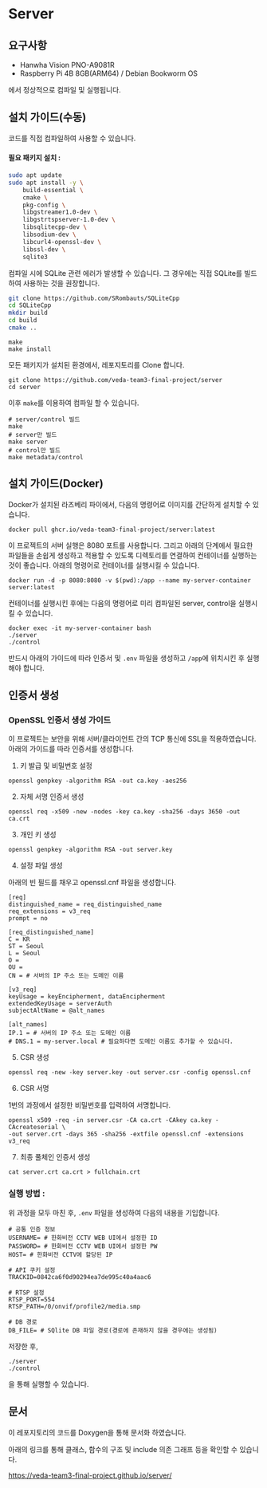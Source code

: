 # Server

## 요구사항

- Hanwha Vision PNO-A9081R
- Raspberry Pi 4B 8GB(ARM64) / Debian Bookworm OS

에서 정상적으로 컴파일 및 실행됩니다. 

## 설치 가이드(수동)

코드를 직접 컴파일하여 사용할 수 있습니다.

#### 필요 패키지 설치 :
```bash
sudo apt update
sudo apt install -y \
    build-essential \
    cmake \
    pkg-config \
    libgstreamer1.0-dev \
    libgstrtspserver-1.0-dev \
    libsqlitecpp-dev \
    libsodium-dev \
    libcurl4-openssl-dev \
    libssl-dev \
    sqlite3
```


컴파일 시에 SQLite 관련 에러가 발생할 수 있습니다. 그 경우에는 직접 SQLite를 빌드하여 사용하는 것을 권장합니다.

```bash
git clone https://github.com/SRombauts/SQLiteCpp
cd SQLiteCpp
mkdir build
cd build
cmake ..
```
```
make
make install
```

모든 패키지가 설치된 환경에서, 레포지토리를 Clone 합니다.
```
git clone https://github.com/veda-team3-final-project/server
cd server
```
이후 `make`를 이용하여 컴파일 할 수 있습니다.

```
# server/control 빌드
make 
# server만 빌드
make server
# control만 빌드
make metadata/control
```

## 설치 가이드(Docker)

Docker가 설치된 라즈베리 파이에서, 다음의 명령어로 이미지를 간단하게 설치할 수 있습니다.

```
docker pull ghcr.io/veda-team3-final-project/server:latest
```

이 프로젝트의 서버 실행은 8080 포트를 사용합니다. 그리고 아래의 단계에서 필요한 파일들을 손쉽게 생성하고 적용할 수 있도록 디렉토리를 연결하여 컨테이너를 실행하는 것이 좋습니다. 아래의 명령어로 컨테이너를 실행시킬 수 있습니다.

```
docker run -d -p 8080:8080 -v $(pwd):/app --name my-server-container server:latest
```

컨테이너를 실행시킨 후에는 다음의 명령어로 미리 컴파일된 server, control을 실행시킬 수 있습니다.

```
docker exec -it my-server-container bash
./server
./control
```

반드시 아래의 가이드에 따라 인증서 및 `.env` 파일을 생성하고 `/app`에 위치시킨 후 실행해야 합니다.

## 인증서 생성

### OpenSSL 인증서 생성 가이드

이 프로젝트는 보안을 위해 서버/클라이언트 간의 TCP 통신에 SSL을 적용하였습니다. 아래의 가이드를 따라 인증서를 생성합니다.

1. 키 발급 및 비밀번호 설정
```
openssl genpkey -algorithm RSA -out ca.key -aes256
```

2. 자체 서명 인증서 생성
```
openssl req -x509 -new -nodes -key ca.key -sha256 -days 3650 -out ca.crt
```

3. 개인 키 생성
```
openssl genpkey -algorithm RSA -out server.key
```

4. 설정 파일 생성

아래의 빈 필드를 채우고 openssl.cnf 파일을 생성합니다.
```
[req]
distinguished_name = req_distinguished_name
req_extensions = v3_req
prompt = no

[req_distinguished_name]
C = KR
ST = Seoul
L = Seoul
O = 
OU = 
CN = # 서버의 IP 주소 또는 도메인 이름

[v3_req]
keyUsage = keyEncipherment, dataEncipherment
extendedKeyUsage = serverAuth
subjectAltName = @alt_names

[alt_names]
IP.1 = # 서버의 IP 주소 또는 도메인 이름
# DNS.1 = my-server.local # 필요하다면 도메인 이름도 추가할 수 있습니다.
```

5. CSR 생성
```
openssl req -new -key server.key -out server.csr -config openssl.cnf
```

6. CSR 서명

1번의 과정에서 설정한 비밀번호를 입력하여 서명합니다.

```
openssl x509 -req -in server.csr -CA ca.crt -CAkey ca.key -CAcreateserial \
-out server.crt -days 365 -sha256 -extfile openssl.cnf -extensions v3_req
```

7. 최종 풀체인 인증서 생성
```
cat server.crt ca.crt > fullchain.crt
```

### 실행 방법 :

위 과정을 모두 마친 후, `.env` 파일을 생성하여 다음의 내용을 기입합니다.

```
# 공통 인증 정보
USERNAME= # 한화비전 CCTV WEB UI에서 설정한 ID
PASSWORD= # 한화비전 CCTV WEB UI에서 설정한 PW
HOST= # 한화비전 CCTV에 할당된 IP

# API 쿠키 설정
TRACKID=0842ca6f0d90294ea7de995c40a4aac6

# RTSP 설정
RTSP_PORT=554
RTSP_PATH=/0/onvif/profile2/media.smp

# DB 경로
DB_FILE= # SQlite DB 파일 경로(경로에 존재하지 않을 경우에는 생성됨)

```

저장한 후,

```
./server
./control
```

을 통해 실행할 수 있습니다.

## 문서

이 레포지토리의 코드를 Doxygen을 통해 문서화 하였습니다.

아래의 링크를 통해 클래스, 함수의 구조 및 include 의존 그래프 등을 확인할 수 있습니다.

https://veda-team3-final-project.github.io/server/

